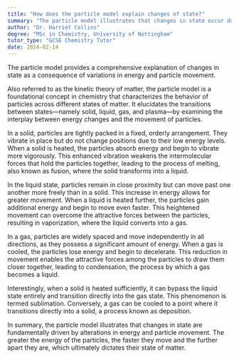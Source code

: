 ```yaml
---
title: "How does the particle model explain changes of state?"
summary: "The particle model illustrates that changes in state occur due to variations in energy and the movement of particles."
author: "Dr. Harriet Collins"
degree: "MSc in Chemistry, University of Nottingham"
tutor_type: "GCSE Chemistry Tutor"
date: 2024-02-14
---
```


The particle model provides a comprehensive explanation of changes in state as a consequence of variations in energy and particle movement.

Also referred to as the kinetic theory of matter, the particle model is a foundational concept in chemistry that characterizes the behavior of particles across different states of matter. It elucidates the transitions between states—namely solid, liquid, gas, and plasma—by examining the interplay between energy changes and the movement of particles.

In a solid, particles are tightly packed in a fixed, orderly arrangement. They vibrate in place but do not change positions due to their low energy levels. When a solid is heated, the particles absorb energy and begin to vibrate more vigorously. This enhanced vibration weakens the intermolecular forces that hold the particles together, leading to the process of melting, also known as fusion, where the solid transforms into a liquid.

In the liquid state, particles remain in close proximity but can move past one another more freely than in a solid. This increase in energy allows for greater movement. When a liquid is heated further, the particles gain additional energy and begin to move even faster. This heightened movement can overcome the attractive forces between the particles, resulting in vaporization, where the liquid converts into a gas.

In a gas, particles are widely spaced and move independently in all directions, as they possess a significant amount of energy. When a gas is cooled, the particles lose energy and begin to decelerate. This reduction in movement enables the attractive forces among the particles to draw them closer together, leading to condensation, the process by which a gas becomes a liquid.

Interestingly, when a solid is heated sufficiently, it can bypass the liquid state entirely and transition directly into the gas state. This phenomenon is termed sublimation. Conversely, a gas can be cooled to a point where it transitions directly into a solid, a process known as deposition.

In summary, the particle model illustrates that changes in state are fundamentally driven by alterations in energy and particle movement. The greater the energy of the particles, the faster they move and the further apart they are, which ultimately dictates their state of matter.
    